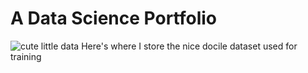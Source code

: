 # A Data Science Portfolio


![cute little data](https://raw.githubusercontent.com/JessiDub/dsportfolio/main/cute%20little%20data.jpg)
Here's where I store the nice docile dataset used for training
